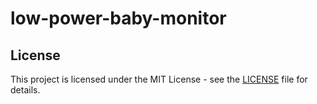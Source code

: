 # low-power-baby-monitor




## License

This project is licensed under the MIT License - see the [LICENSE](./LICENSE) file for details.
